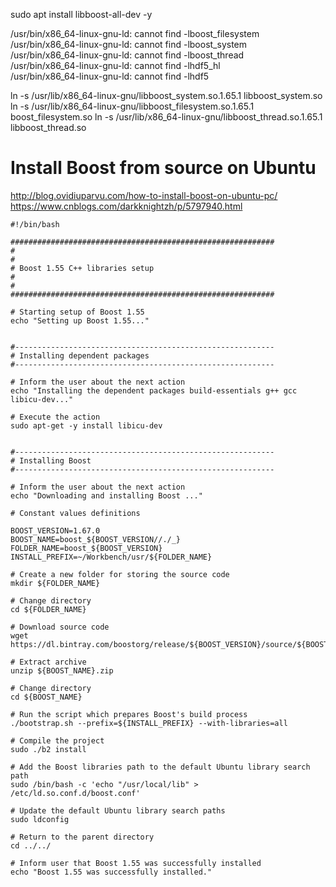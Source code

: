 sudo apt install libboost-all-dev -y

/usr/bin/x86_64-linux-gnu-ld: cannot find -lboost_filesystem                                                                                                                                                   
/usr/bin/x86_64-linux-gnu-ld: cannot find -lboost_system                                                                                                                                                         
/usr/bin/x86_64-linux-gnu-ld: cannot find -lboost_thread                                                                                                                                                          
/usr/bin/x86_64-linux-gnu-ld: cannot find -lhdf5_hl                                                                                                                                                                
/usr/bin/x86_64-linux-gnu-ld: cannot find -lhdf5



ln -s /usr/lib/x86_64-linux-gnu/libboost_system.so.1.65.1 libboost_system.so
ln -s /usr/lib/x86_64-linux-gnu/libboost_filesystem.so.1.65.1 boost_filesystem.so
ln -s /usr/lib/x86_64-linux-gnu/libboost_thread.so.1.65.1 libboost_thread.so


# Install Boost from source on Ubuntu

http://blog.ovidiuparvu.com/how-to-install-boost-on-ubuntu-pc/
https://www.cnblogs.com/darkknightzh/p/5797940.html
``` sh?linenums
#!/bin/bash
 
###########################################################
#
#
# Boost 1.55 C++ libraries setup
#
#
###########################################################
 
# Starting setup of Boost 1.55
echo "Setting up Boost 1.55..."
 
 
#----------------------------------------------------------
# Installing dependent packages
#----------------------------------------------------------
 
# Inform the user about the next action
echo "Installing the dependent packages build-essentials g++ gcc libicu-dev..."
 
# Execute the action
sudo apt-get -y install libicu-dev
 
 
#----------------------------------------------------------
# Installing Boost
#----------------------------------------------------------
 
# Inform the user about the next action
echo "Downloading and installing Boost ..."
 
# Constant values definitions

BOOST_VERSION=1.67.0
BOOST_NAME=boost_${BOOST_VERSION//./_}
FOLDER_NAME=boost_${BOOST_VERSION}
INSTALL_PREFIX=~/Workbench/usr/${FOLDER_NAME}
 
# Create a new folder for storing the source code
mkdir ${FOLDER_NAME}
 
# Change directory
cd ${FOLDER_NAME}
 
# Download source code
wget https://dl.bintray.com/boostorg/release/${BOOST_VERSION}/source/${BOOST_NAME}.zip
 
# Extract archive
unzip ${BOOST_NAME}.zip
 
# Change directory
cd ${BOOST_NAME}
 
# Run the script which prepares Boost's build process
./bootstrap.sh --prefix=${INSTALL_PREFIX} --with-libraries=all
 
# Compile the project
sudo ./b2 install
 
# Add the Boost libraries path to the default Ubuntu library search path
sudo /bin/bash -c 'echo "/usr/local/lib" > /etc/ld.so.conf.d/boost.conf'
 
# Update the default Ubuntu library search paths
sudo ldconfig
 
# Return to the parent directory
cd ../../
 
# Inform user that Boost 1.55 was successfully installed
echo "Boost 1.55 was successfully installed."
```
